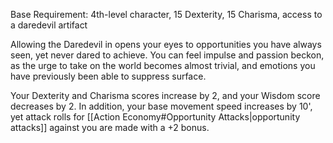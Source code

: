 Base Requirement: 4th-level character, 15 Dexterity, 15 Charisma, access to a daredevil artifact
 
Allowing the Daredevil in opens your eyes to opportunities you have always seen, yet never dared to achieve. You can feel impulse and passion beckon, as the urge to take on the world becomes almost trivial, and emotions you have previously been able to suppress surface. 

Your Dexterity and Charisma scores increase by 2, and your Wisdom score decreases by 2. In addition, your base movement speed increases by 10', yet attack rolls for [[Action Economy#Opportunity Attacks|opportunity attacks]] against you are made with a +2 bonus.